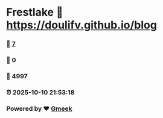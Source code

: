 # Frestlake :link: https://doulifv.github.io/blog 
### :page_facing_up: [7](https://doulifv.github.io/blog/tag.html) 
### :speech_balloon: 0 
### :hibiscus: 4997 
### :alarm_clock: 2025-10-10 21:53:18 
### Powered by :heart: [Gmeek](https://github.com/Meekdai/Gmeek)
